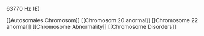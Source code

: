 63770 Hz (E)

[[Autosomales Chromosom]]
[[Chromosom 20 anormal]]
[[Chromosome 22 anormal]]
[[Chromosome Abnormality]]
[[Chromosome Disorders]]